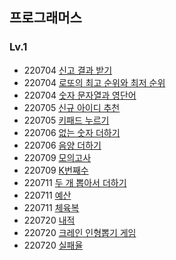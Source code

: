 ## 프로그래머스
### Lv.1
* 220704  [신고 결과 받기](https://github.com/youngAaaaa/-/blob/main/%E1%84%89%E1%85%B5%E1%86%AB%E1%84%80%E1%85%A9%20%E1%84%80%E1%85%A7%E1%86%AF%E1%84%80%E1%85%AA%20%E1%84%87%E1%85%A1%E1%86%AE%E1%84%80%E1%85%B5.swift)
* 220704  [로또의 최고 순위와 최저 순위](https://github.com/youngAaaaa/algorithm/blob/7cc9701514b26c46d474f6bf2da8315f2a0cfa1e/%E1%84%85%E1%85%A9%E1%84%84%E1%85%A9%E1%84%8B%E1%85%B4%20%E1%84%8E%E1%85%AC%E1%84%80%E1%85%A9%20%E1%84%89%E1%85%AE%E1%86%AB%E1%84%8B%E1%85%B1%E1%84%8B%E1%85%AA%20%E1%84%8E%E1%85%AC%E1%84%8C%E1%85%A5%20%E1%84%89%E1%85%AE%E1%86%AB%E1%84%8B%E1%85%B1.swift)
* 220704  [숫자 문자열과 영단어](https://github.com/youngAaaaa/algorithm/blob/41e1dffe34ec2d8771e177bc5004e664cc013719/%E1%84%89%E1%85%AE%E1%86%BA%E1%84%8C%E1%85%A1%20%E1%84%86%E1%85%AE%E1%86%AB%E1%84%8C%E1%85%A1%E1%84%8B%E1%85%A7%E1%86%AF%E1%84%80%E1%85%AA%20%E1%84%8B%E1%85%A7%E1%86%BC%E1%84%83%E1%85%A1%E1%86%AB%E1%84%8B%E1%85%A5.swift)
* 220705 [신규 아이디 추천](https://github.com/youngAaaaa/algorithm/blob/f911a81b8a26d3e0401d20cb5e2d34d53534c2fa/%E1%84%89%E1%85%B5%E1%86%AB%E1%84%80%E1%85%B2%20%E1%84%8B%E1%85%A1%E1%84%8B%E1%85%B5%E1%84%83%E1%85%B5%20%E1%84%8E%E1%85%AE%E1%84%8E%E1%85%A5%E1%86%AB.swift)
* 220705 [키패드 누르기](https://github.com/youngAaaaa/algorithm/blob/f911a81b8a26d3e0401d20cb5e2d34d53534c2fa/%E1%84%8F%E1%85%B5%E1%84%91%E1%85%A2%E1%84%83%E1%85%B3%20%E1%84%82%E1%85%AE%E1%84%85%E1%85%B3%E1%84%80%E1%85%B5.swift)
* 220706 [없는 숫자 더하기](https://github.com/youngAaaaa/algorithm/blob/f911a81b8a26d3e0401d20cb5e2d34d53534c2fa/%E1%84%8B%E1%85%A5%E1%86%B9%E1%84%82%E1%85%B3%E1%86%AB%20%E1%84%89%E1%85%AE%E1%86%BA%E1%84%8C%E1%85%A1%20%E1%84%83%E1%85%A5%E1%84%92%E1%85%A1%E1%84%80%E1%85%B5.swift)
* 220706 [음양 더하기](https://github.com/youngAaaaa/algorithm/blob/ed17442a423b970a1f9aea3e55b3947017b19f86/%E1%84%8B%E1%85%B3%E1%86%B7%E1%84%8B%E1%85%A3%E1%86%BC%20%E1%84%83%E1%85%A5%E1%84%92%E1%85%A1%E1%84%80%E1%85%B5.swift)
* 220709 [모의고사](https://github.com/youngAaaaa/algorithm/blob/145dd70d541fa880f413c6af2ea726ac8a8f2c32/%E1%84%86%E1%85%A9%E1%84%8B%E1%85%B4%E1%84%80%E1%85%A9%E1%84%89%E1%85%A1.swift)
* 220709 [K번째수](https://github.com/youngAaaaa/algorithm/blob/b9a22bb2f550b5206d46f79daad049bb4a9b52cb/K%E1%84%87%E1%85%A5%E1%86%AB%E1%84%8D%E1%85%A2%E1%84%89%E1%85%AE.swift)
* 220711 [두 개 뽑아서 더하기](https://github.com/youngAaaaa/algorithm/blob/1c104082ba0c5a76c2c27b3133a70e289164dddd/%E1%84%83%E1%85%AE%20%E1%84%80%E1%85%A2%20%E1%84%88%E1%85%A9%E1%86%B8%E1%84%8B%E1%85%A1%E1%84%89%E1%85%A5%20%E1%84%83%E1%85%A5%E1%84%92%E1%85%A1%E1%84%80%E1%85%B5.swift)
* 220711 [예산](https://github.com/youngAaaaa/algorithm/blob/1c104082ba0c5a76c2c27b3133a70e289164dddd/%E1%84%8B%E1%85%A8%E1%84%89%E1%85%A1%E1%86%AB.swift)
* 220711 [체육복](https://github.com/youngAaaaa/algorithm/blob/1c104082ba0c5a76c2c27b3133a70e289164dddd/%E1%84%8E%E1%85%A6%E1%84%8B%E1%85%B2%E1%86%A8%E1%84%87%E1%85%A9%E1%86%A8.swift)
* 220720 [내적](https://github.com/youngAaaaa/algorithm/blob/a967e958b8c0b6d4cd09d7da31e78e5f6ddc6896/%E1%84%82%E1%85%A2%E1%84%8C%E1%85%A5%E1%86%A8.swift)
* 220720 [크레인 인형뽑기 게임](https://github.com/youngAaaaa/algorithm/blob/a967e958b8c0b6d4cd09d7da31e78e5f6ddc6896/%E1%84%8F%E1%85%B3%E1%84%85%E1%85%A6%E1%84%8B%E1%85%B5%E1%86%AB%20%E1%84%8B%E1%85%B5%E1%86%AB%E1%84%92%E1%85%A7%E1%86%BC%E1%84%88%E1%85%A9%E1%86%B8%E1%84%80%E1%85%B5%20%E1%84%80%E1%85%A6%E1%84%8B%E1%85%B5%E1%86%B7.swift)
* 220720 [실패율](https://github.com/youngAaaaa/algorithm/blob/a967e958b8c0b6d4cd09d7da31e78e5f6ddc6896/%E1%84%89%E1%85%B5%E1%86%AF%E1%84%91%E1%85%A2%E1%84%8B%E1%85%B2%E1%86%AF.swift)
